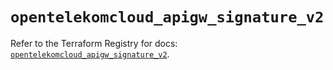 # `opentelekomcloud_apigw_signature_v2`

Refer to the Terraform Registry for docs: [`opentelekomcloud_apigw_signature_v2`](https://registry.terraform.io/providers/opentelekomcloud/opentelekomcloud/1.36.46/docs/resources/apigw_signature_v2).
